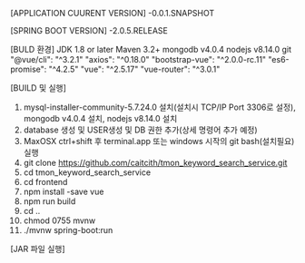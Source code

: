 [APPLICATION CUURENT VERSION]
-0.0.1.SNAPSHOT

[SPRING BOOT VERSION]
-2.0.5.RELEASE

[BULD 환경]
JDK 1.8 or later
Maven 3.2+
mongodb v4.0.4
nodejs v8.14.0
git
"@vue/cli": "^3.2.1"
"axios": "^0.18.0"
"bootstrap-vue": "^2.0.0-rc.11"
"es6-promise": "^4.2.5"
"vue": "^2.5.17"
"vue-router": "^3.0.1"

[BUILD 및 실행]
1. mysql-installer-community-5.7.24.0 설치(설치시 TCP/IP Port 3306로 설정), mongodb v4.0.4 설치, nodejs v8.14.0 설치
2. database 생성 및 USER생성 및 DB 권한 추가(상세 명령어 추가 예정)
3. MaxOSX ctrl+shift 후 terminal.app 또는 windows 시작의 git bash(설치필요) 실행
4. git clone https://github.com/caitcith/tmon_keyword_search_service.git
5. cd tmon_keyword_search_service
6. cd frontend
7. npm install -save vue
8. npm run build
9. cd ..
10. chmod 0755 mvnw
11. ./mvnw spring-boot:run
   
[JAR 파일 실행]
